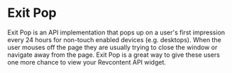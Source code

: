 # Exit Pop

Exit Pop is an API implementation that pops up on a user's first impression every 24 hours for non-touch enabled devices (e.g. desktops). When the user mouses off the page they are usually trying to close the window or navigate away from the page. Exit Pop is a great way to give these users one more chance to view your Revcontent API widget.